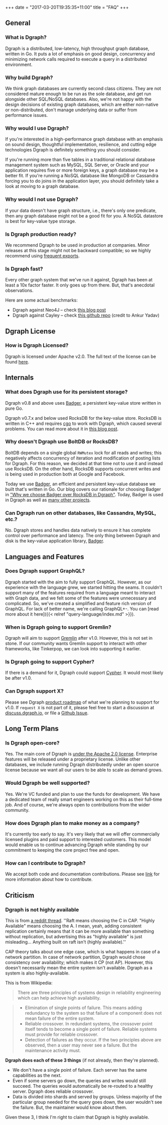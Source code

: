 +++
date = "2017-03-20T19:35:35+11:00"
title = "FAQ"
+++

## General

### What is Dgraph?
Dgraph is a distributed, low-latency, high throughput graph database, written in Go. It puts a lot of emphasis on good design, concurrency and minimizing network calls required to execute a query in a distributed environment.

### Why build Dgraph?
We think graph databases are currently second class citizens. They are not considered mature enough to be run as the sole database, and get run alongside other SQL/NoSQL databases. Also, we're not happy with the design decisions of existing graph databases, which are either non-native or non-distributed, don't manage underlying data or suffer from performance issues.

### Why would I use Dgraph?
If you're interested in a high-performance graph database with an emphasis on sound design, thoughtful implementation, resilience, and cutting edge technologies Dgraph is definitely something you should consider.

If you're running more than five tables in a traditional relational database management system such as MySQL, SQL Server, or Oracle and your application requires five or more foreign keys, a graph database may be a better fit. If you're running a NoSQL database like MongoDB or Cassandra forcing you to do joins in the application layer, you should definitely take a look at moving to a graph database.

### Why would I not use Dgraph?
If your data doesn't have graph structure, i.e., there's only one predicate, then any graph database might not be a good fit for you. A NoSQL datastore is best for key-value type storage.

### Is Dgraph production ready?
We recommend Dgraph to be used in production at companies. Minor releases at this stage might not be backward compatible; so we highly recommend using [frequent exports](/deploy#export-database).

### Is Dgraph fast?
Every other graph system that we've run it against, Dgraph has been at least a 10x factor faster. It only goes up from there. But, that's anecdotal observations.

Here are some actual benchmarks:

* Dgraph against Neo4J – check [this blog post](https://open.dgraph.io/post/benchmark-neo4j/)
* Dgraph against Cayley – check [this github repo](https://github.com/ankurayadav/graphdb-benchmarks#results-of-queries-benchmark) (credit to Ankur Yadav)

## Dgraph License

### How is Dgraph Licensed?

Dgraph is licensed under Apache v2.0. The full text of the license can be found [here](https://github.com/dgraph-io/dgraph/blob/master/LICENSE.md).

## Internals

### What does Dgraph use for its persistent storage?
Dgraph v0.8 and above uses [Badger](https://github.com/dgraph-io/badger), a persistent key-value store written in pure Go.

Dgraph v0.7.x and below used RocksDB for the key-value store. RocksDB is written in C++ and requires [cgo](https://golang.org/cmd/cgo/) to work with Dgraph, which caused several problems. You can read more about it in [this blog post](https://open.dgraph.io/post/badger/).

### Why doesn't Dgraph use BoltDB or RocksDB?
BoltDB depends on a single global <code>RWMutex</code> lock for all reads and writes; this negatively affects concurrency of iteration and modification of posting lists for Dgraph. For this reason, we decided at that time not to use it and instead use RocksDB. On the other hand, RocksDB supports concurrent writes and is being used in production both at Google and Facebook.

Today we use [Badger](https://github.com/dgraph-io/badger), an efficient and persistent key-value database we built that's written in Go. Our blog covers our rationale for choosing Badger in ["Why we choose Badger over RocksDB in Dgraph"](https://blog.dgraph.io/post/badger-over-rocksdb-in-dgraph/). Today, Badger is used in Dgraph as well as [many other projects](https://github.com/dgraph-io/badger#other-projects-using-badger).

### Can Dgraph run on other databases, like Cassandra, MySQL, etc.?
No. Dgraph stores and handles data natively to ensure it has complete control over performance and latency. The only thing between Dgraph and disk is the key-value application library, [Badger](https://github.com/dgraph-io/badger).

## Languages and Features

### Does Dgraph support GraphQL?
Dgraph started with the aim to fully support GraphQL. However, as our experience with the language grew, we started hitting the seams. It couldn't support many of the features required from a language meant to interact with Graph data, and we felt some of the features were unnecessary and complicated. So, we've created a simplified and feature rich version of GraphQL. For lack of better name, we're calling GraphQL+-. You can [read more about it here]({{< relref "query-language/index.md" >}}).

### When is Dgraph going to support Gremlin?
Dgraph will aim to support [Gremlin](https://github.com/tinkerpop/gremlin/wiki) after v1.0. However, this is not set in stone. If our community wants Gremlin support to interact with other frameworks, like Tinkerpop, we can look into supporting it earlier.

### Is Dgraph going to support Cypher?
If there is a demand for it, Dgraph could support [Cypher](https://neo4j.com/developer/cypher-query-language/). It would most likely be after v1.0.

### Can Dgraph support X?
Please see Dgraph [product roadmap](https://github.com/dgraph-io/dgraph/issues/1) of what we're planning to support for v1.0. If `request X` is not part of it, please feel free to start a discussion at [discuss.dgraph.io](https://discuss.dgraph.io), or file a [Github Issue](https://github.com/dgraph-io/dgraph/issues).

## Long Term Plans

### Is Dgraph open-core?

Yes. The main core of Dgraph is [under the Apache 2.0 license](https://github.com/dgraph-io/dgraph/blob/master/LICENSE.md). Enterprise features will be released under a proprietary license. Unlike other databases, we include running Dgraph distributedly under an open source license because we want all our users to be able to scale as demand grows.

### Would Dgraph be well supported?
Yes. We're VC funded and plan to use the funds for development. We have a dedicated team of really smart engineers working on this as their full-time job. And of course, we're always open to contributions from the wider community.

### How does Dgraph plan to make money as a company?
It's currently too early to say. It's very likely that we will offer commercially licensed plugins and paid support to interested customers. This model would enable us to continue advancing Dgraph while standing by our commitment to keeping the core project free and open.

### How can I contribute to Dgraph?
We accept both code and documentation contributions. Please see [link](https://github.com/dgraph-io/dgraph/blob/master/CONTRIBUTING.md) for more information about how to contribute.

## Criticism

### Dgraph is not highly available
This is from [a reddit thread](https://www.reddit.com/r/golang/comments/5malnr/dgraph_v071_highly_available_using_raft/).
''Raft means choosing the C in CAP. "Highly Available" means choosing the A. I mean, yeah, adding consistent replication certainly means that it can be more available than something without replication, but advertising this as "highly available" is just misleading... Anything built on raft isn't (highly available).''

CAP theory talks about one edge case, which is what happens in case of a network partition. In case of network partition, Dgraph would chose consistency over availability; which makes it CP (not AP). However, this doesn't necessarily mean the entire system isn't available. Dgraph as a system is also highly-available.

This is from Wikipedia:

> There are three principles of systems design in reliability engineering which can help achieve high availability.

> - Elimination of single points of failure. This means adding redundancy to the system so that failure of a component does not mean failure of the entire system.
> - Reliable crossover. In redundant systems, the crossover point itself tends to become a single point of failure. Reliable systems must provide for reliable crossover.
> - Detection of failures as they occur. If the two principles above are observed, then a user may never see a failure. But the maintenance activity must.

**Dgraph does each of these 3 things** (if not already, then they're planned).

- We don't have a single point of failure. Each server has the same capabilities as the next.
- Even if some servers go down, the queries and writes would still succeed. The queries would automatically be re-routed to a healthy server. Dgraph does reliable crossover.
- Data is divided into shards and served by groups. Unless majority of the particular group needed for the query goes down, the user wouldn't see the failure. But, the maintainer would know about them.

Given these 3, I think I'm right to claim that Dgraph is highly available.
